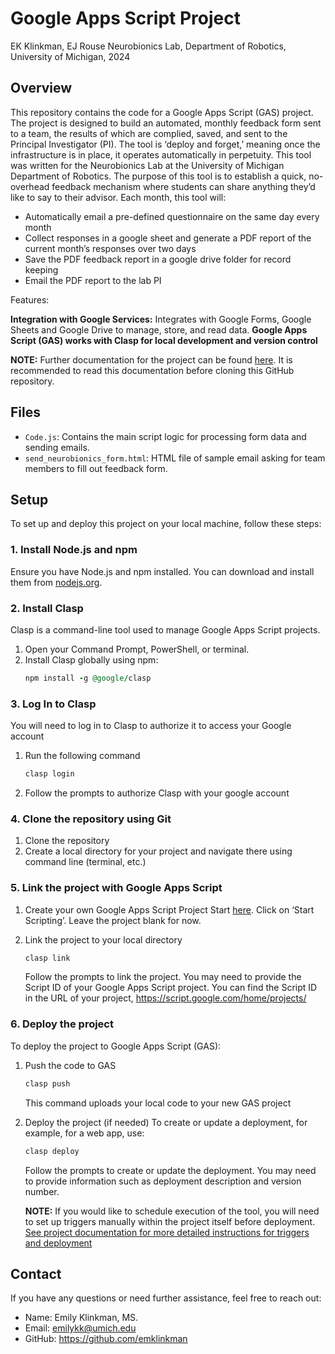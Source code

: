 # Google Apps Script Project
EK Klinkman, EJ Rouse
Neurobionics Lab, Department of Robotics, University of Michigan, 2024

## Overview

This repository contains the code for a Google Apps Script (GAS) project. The project is designed to build an automated, monthly feedback form sent to a team, the results of which are complied, saved, and sent to the Principal Investigator (PI).  The tool is ‘deploy and forget,’ meaning once the infrastructure is in place, it operates automatically in perpetuity. This tool was written for the Neurobionics Lab at the University of Michigan Department of Robotics. The purpose of this tool is to establish a quick, no-overhead feedback mechanism where students can share anything they’d like to say to their advisor.  Each month, this tool will:

* Automatically email a pre-defined questionnaire on the same day every month
* Collect responses in a google sheet and generate a PDF report of the current month’s responses over two days
* Save the PDF feedback report in a google drive folder for record keeping
* Email the PDF report to the lab PI 

Features:

**Integration with Google Services:** Integrates with Google Forms, Google Sheets and Google Drive to manage, store, and read data.
**Google Apps Script (GAS) works with Clasp for local development and version control**

**NOTE:** Further documentation for the project can be found [here](https://docs.google.com/document/d/1rP3qm6TnD3SodcFQG3da_QGBGn75UaBeSfXE4aAc2_c/edit?usp=sharing). It is recommended to read this documentation before cloning this GitHub repository.

## Files

- `Code.js`: Contains the main script logic for processing form data and sending emails.
- `send_neurobionics_form.html`: HTML file of sample email asking for team members to fill out feedback form.

## Setup

To set up and deploy this project on your local machine, follow these steps:

### 1. Install Node.js and npm

Ensure you have Node.js and npm installed. You can download and install them from [nodejs.org](https://nodejs.org/).

### 2. Install Clasp

Clasp is a command-line tool used to manage Google Apps Script projects.

1. Open your Command Prompt, PowerShell, or terminal.
2. Install Clasp globally using npm:
   ```ruby
   npm install -g @google/clasp
   ```

### 3. Log In to Clasp

You will need to log in to Clasp to authorize it to access your Google account

1. Run the following command
   ```ruby
   clasp login
   ```
2. Follow the prompts to authorize Clasp with your google account

### 4. Clone the repository using Git

1. Clone the repository
2. Create a local directory for your project and navigate there using command line (terminal, etc.)

### 5. Link the project with Google Apps Script

1. Create your own Google Apps Script Project
   Start [here](https://www.google.com/script/start/).  Click on ‘Start Scripting’. Leave the project blank for now.
   
2. Link the project to your local directory
   ```ruby
   clasp link
   ```
   Follow the prompts to link the project. You may need to provide the Script ID of your Google Apps Script project. You can find the Script ID in the URL of your project, https://script.google.com/home/projects/<PROJECTID>
   
### 6. Deploy the project

To deploy the project to Google Apps Script (GAS):

1. Push the code to GAS
   ```ruby
   clasp push
   ```
   This command uploads your local code to your new GAS project

2. Deploy the project (if needed)
   To create or update a deployment, for example, for a web app, use:
   ```ruby
   clasp deploy
   ```
   Follow the prompts to create or update the deployment. You may need to provide information such as deployment description and version number.
   
   **NOTE:** If you would like to schedule execution of the tool, you will need to set up triggers manually within the project itself before deployment. 
             [See project documentation for more detailed instructions for triggers and deployment](https://docs.google.com/document/d/1rP3qm6TnD3SodcFQG3da_QGBGn75UaBeSfXE4aAc2_c/edit?usp=sharing)
			
## Contact
   If you have any questions or need further assistance, feel free to reach out:
   * Name: Emily Klinkman, MS.
   * Email: emilykk@umich.edu
   * GitHub: https://github.com/emklinkman